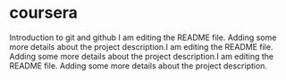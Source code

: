 # coursera
Introduction to git and github
I am editing the README file. Adding some more details about the project description.I am editing the README file. Adding some more details about the project description.I am editing the README file. Adding some more details about the project description.
